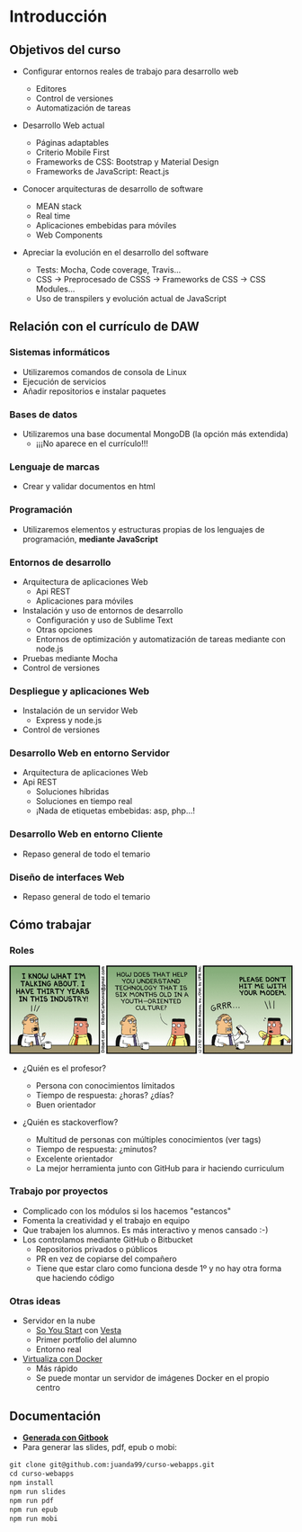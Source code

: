 # Introducción



## Objetivos del curso
- Configurar entornos reales de trabajo para desarrollo web
    - Editores
    - Control de versiones
    - Automatización de tareas

- Desarrollo Web actual
    - Páginas adaptables
    - Criterio Mobile First
    - Frameworks de CSS: Bootstrap y Material Design
    - Frameworks de JavaScript: React.js


- Conocer arquitecturas de desarrollo de software
    - MEAN stack
    - Real time
    - Aplicaciones embebidas para móviles
    - Web Components 

- Apreciar la evolución en el desarrollo del software
    - Tests: Mocha, Code coverage, Travis...
    - CSS -> Preprocesado de CSSS -> Frameworks de CSS -> CSS Modules...
    - Uso de transpilers y evolución actual de JavaScript



## Relación con el currículo de DAW


### Sistemas informáticos
- Utilizaremos comandos de consola de Linux
- Ejecución de servicios
- Añadir repositorios e instalar paquetes


### Bases de datos
- Utilizaremos una base documental MongoDB (la opción más extendida)
    - ¡¡¡No aparece en el currículo!!!


### Lenguaje de marcas
- Crear y validar documentos en html


### Programación
- Utilizaremos elementos y estructuras propias de los lenguajes de programación, **mediante JavaScript**


### Entornos de desarrollo
- Arquitectura de aplicaciones Web
    - Api REST
    - Aplicaciones para móviles
- Instalación y uso de entornos de desarrollo
    - Configuración y uso de Sublime Text
    - Otras opciones
    - Entornos de optimización y automatización de tareas mediante con node.js
- Pruebas mediante Mocha
- Control de versiones


### Despliegue y aplicaciones Web
- Instalación de un servidor Web 
    - Express y node.js
- Control de versiones


### Desarrollo Web en entorno Servidor
- Arquitectura de aplicaciones Web
- Api REST
    - Soluciones híbridas
    - Soluciones en tiempo real
    - ¡Nada de etiquetas embebidas: asp, php...!


### Desarrollo Web en entorno Cliente
- Repaso general de todo el temario


### Diseño de interfaces Web
- Repaso general de todo el temario



## Cómo trabajar


### Roles
![](chiste.gif)


- ¿Quién es el profesor?
  - Persona con conocimientos límitados 
  - Tiempo de respuesta: ¿horas? ¿días?
  - Buen orientador


- ¿Quién es stackoverflow?
  - Multitud de personas con múltiples conocimientos (ver tags)
  - Tiempo de respuesta: ¿minutos?
  - Excelente orientador
  - La mejor herramienta junto con GitHub para ir haciendo curriculum


### Trabajo por proyectos
- Complicado con los módulos si los hacemos "estancos"
- Fomenta la creatividad y el trabajo en equipo
- Que trabajen los alumnos. Es más interactivo y menos cansado :-)
- Los controlamos mediante GitHub o Bitbucket
  - Repositorios privados o públicos
  - PR en vez de copiarse del compañero
  - Tiene que estar claro como funciona desde 1º y no hay otra forma que haciendo código


### Otras ideas
- Servidor en la nube
  - [So You Start](http://www.soyoustart.com/es/) con [Vesta](https://vestacp.com/)
  - Primer portfolio del alumno
  - Entorno real
- [Virtualiza con Docker](http://www.formandome.es/linux/docker/)
  - Más rápido
  - Se puede montar un servidor de imágenes Docker en el propio centro 




## Documentación
- **[Generada con Gitbook](https://www.gitbook.com)**
- Para generar las slides, pdf, epub o mobi:
```
git clone git@github.com:juanda99/curso-webapps.git
cd curso-webapps
npm install
npm run slides
npm run pdf
npm run epub
npm run mobi
```
